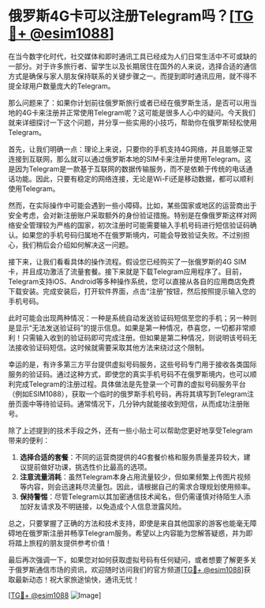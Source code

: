 # 俄罗斯4G卡可以注册Telegram吗？[[TG💪+ @esim1088](https://t.me/s/esim1088)]

在当今数字化时代，社交媒体和即时通讯工具已经成为人们日常生活中不可或缺的一部分。对于许多旅行者、留学生以及长期居住在国外的人来说，选择合适的通信方式是确保与家人朋友保持联系的关键步骤之一。而提到即时通讯应用，就不得不提全球用户数量庞大的Telegram。

那么问题来了：如果你计划前往俄罗斯旅行或者已经在俄罗斯生活，是否可以用当地的4G卡来注册并正常使用Telegram呢？这可能是很多人心中的疑问。今天我们就来详细探讨一下这个问题，并分享一些实用的小技巧，帮助你在俄罗斯轻松使用Telegram。

首先，让我们明确一点：理论上来说，只要你的手机支持4G网络，并且能够正常连接到互联网，那么就可以通过俄罗斯本地的SIM卡来注册并使用Telegram。这是因为Telegram是一款基于互联网的数据传输服务，而不是依赖于传统的电话通话功能。因此，只要有稳定的网络连接，无论是Wi-Fi还是移动数据，都可以顺利使用Telegram。

然而，在实际操作中可能会遇到一些小障碍。比如，某些国家或地区的运营商出于安全考虑，会对新注册账户采取额外的身份验证措施。特别是在像俄罗斯这样对网络安全管理较为严格的国家，初次注册时可能需要输入手机号码进行短信验证码确认。如果您的手机号码归属地不在俄罗斯境内，可能会导致验证失败。不过别担心，我们稍后会介绍如何解决这一问题。

接下来，让我们看看具体的操作流程。假设您已经购买了一张俄罗斯的4G SIM卡，并且成功激活了流量套餐。接下来就是下载Telegram应用程序了。目前，Telegram支持iOS、Android等多种操作系统，您可以直接从各自的应用商店免费下载安装。完成安装后，打开软件界面，点击“注册”按钮，然后按照提示输入您的手机号码。

此时可能会出现两种情况：一种是系统自动发送验证码短信至您的手机；另一种则是显示“无法发送验证码”的提示信息。如果是第一种情况，恭喜您，一切都非常顺利！只需输入收到的验证码即可完成注册。但如果是第二种情况，则说明该号码无法接收验证码短信。这时候就需要采取其他方法来绕过这个限制。

幸运的是，有许多第三方平台提供虚拟号码服务，这些号码专门用于接收各类国际服务的验证码。通过这种方式，即使您的真实手机号码不在俄罗斯境内，也可以顺利完成Telegram的注册过程。具体做法是先登录一个可靠的虚拟号码服务平台（例如ESIM1088），获取一个临时的俄罗斯手机号码，再将其填写到Telegram注册页面中等待验证码。通常情况下，几分钟内就能接收到短信，从而成功注册账号。

除了上述提到的技术手段之外，还有一些小贴士可以帮助您更好地享受Telegram带来的便利：

1. **选择合适的套餐**：不同的运营商提供的4G套餐价格和服务质量差异较大，建议提前做好功课，挑选性价比最高的选项。
2. **注意流量消耗**：虽然Telegram本身占用流量较少，但如果频繁上传图片视频等内容，则会迅速耗尽流量包。因此，请根据自己的需求合理规划使用频率。
3. **保持警惕**：尽管Telegram以其加密通信技术闻名，但仍需谨慎对待陌生人添加好友请求及不明链接，以免造成个人信息泄露风险。

总之，只要掌握了正确的方法和技术支持，即使是来自其他国家的游客也能毫无障碍地在俄罗斯注册并畅享Telegram服务。希望以上内容能为您解答疑惑，并为即将踏上旅程的朋友提供参考价值！

最后再次强调一下，如果您对如何获取虚拟号码有任何疑问，或者想要了解更多关于俄罗斯通信市场的资讯，欢迎随时访问我们的官方频道[[TG💪+ @esim1088](https://t.me/s/esim1088)]获取最新动态！祝大家旅途愉快，通讯无忧！

[[TG💪+ @esim1088](https://t.me/s/esim1088) ![Image](https://i.postimg.cc/4NQfJmqS/Snipaste-2025-05-13-00-14-12.png)]